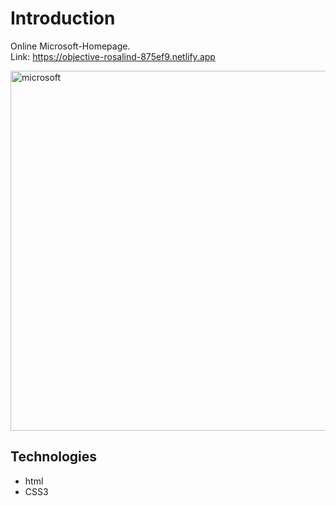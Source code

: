 # Introduction
Online Microsoft-Homepage.  
Link: https://objective-rosalind-875ef9.netlify.app

<img width="576" alt="microsoft" src="https://user-images.githubusercontent.com/57451519/88386409-fd907200-cdb8-11ea-9cc1-4c36ffbde18c.PNG">


## Technologies
- html
- CSS3


